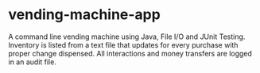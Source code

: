 # vending-machine-app

A command line vending machine using Java, File I/O and JUnit Testing. Inventory is listed from a text file that updates for every purchase with proper change dispensed. All interactions and money transfers are logged in an audit file.
